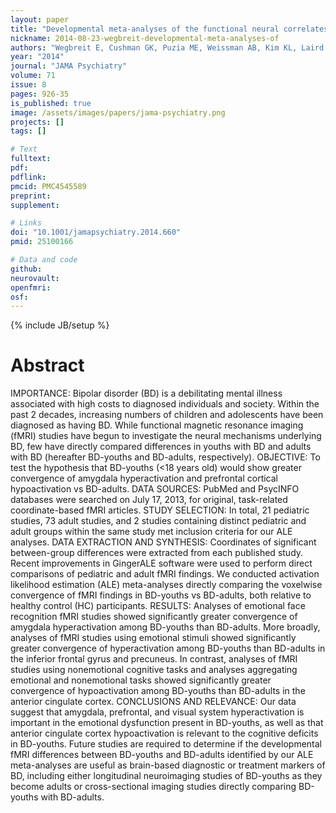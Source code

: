 ```yaml
---
layout: paper
title: "Developmental meta-analyses of the functional neural correlates of bipolar disorder."
nickname: 2014-08-23-wegbreit-developmental-meta-analyses-of
authors: "Wegbreit E, Cushman GK, Puzia ME, Weissman AB, Kim KL, Laird AR, Dickstein DP"
year: "2014"
journal: "JAMA Psychiatry"
volume: 71
issue: 8
pages: 926-35
is_published: true
image: /assets/images/papers/jama-psychiatry.png
projects: []
tags: []

# Text
fulltext:
pdf:
pdflink:
pmcid: PMC4545589
preprint:
supplement:

# Links
doi: "10.1001/jamapsychiatry.2014.660"
pmid: 25100166

# Data and code
github:
neurovault:
openfmri:
osf:
---
```

{% include JB/setup %}

# Abstract

IMPORTANCE: Bipolar disorder (BD) is a debilitating mental illness associated with high costs to diagnosed individuals and society. Within the past 2 decades, increasing numbers of children and adolescents have been diagnosed as having BD. While functional magnetic resonance imaging (fMRI) studies have begun to investigate the neural mechanisms underlying BD, few have directly compared differences in youths with BD and adults with BD (hereafter BD-youths and BD-adults, respectively). OBJECTIVE: To test the hypothesis that BD-youths (<18 years old) would show greater convergence of amygdala hyperactivation and prefrontal cortical hypoactivation vs BD-adults. DATA SOURCES: PubMed and PsycINFO databases were searched on July 17, 2013, for original, task-related coordinate-based fMRI articles. STUDY SELECTION: In total, 21 pediatric studies, 73 adult studies, and 2 studies containing distinct pediatric and adult groups within the same study met inclusion criteria for our ALE analyses. DATA EXTRACTION AND SYNTHESIS: Coordinates of significant between-group differences were extracted from each published study. Recent improvements in GingerALE software were used to perform direct comparisons of pediatric and adult fMRI findings. We conducted activation likelihood estimation (ALE) meta-analyses directly comparing the voxelwise convergence of fMRI findings in BD-youths vs BD-adults, both relative to healthy control (HC) participants. RESULTS: Analyses of emotional face recognition fMRI studies showed significantly greater convergence of amygdala hyperactivation among BD-youths than BD-adults. More broadly, analyses of fMRI studies using emotional stimuli showed significantly greater convergence of hyperactivation among BD-youths than BD-adults in the inferior frontal gyrus and precuneus. In contrast, analyses of fMRI studies using nonemotional cognitive tasks and analyses aggregating emotional and nonemotional tasks showed significantly greater convergence of hypoactivation among BD-youths than BD-adults in the anterior cingulate cortex. CONCLUSIONS AND RELEVANCE: Our data suggest that amygdala, prefrontal, and visual system hyperactivation is important in the emotional dysfunction present in BD-youths, as well as that anterior cingulate cortex hypoactivation is relevant to the cognitive deficits in BD-youths. Future studies are required to determine if the developmental fMRI differences between BD-youths and BD-adults identified by our ALE meta-analyses are useful as brain-based diagnostic or treatment markers of BD, including either longitudinal neuroimaging studies of BD-youths as they become adults or cross-sectional imaging studies directly comparing BD-youths with BD-adults.
